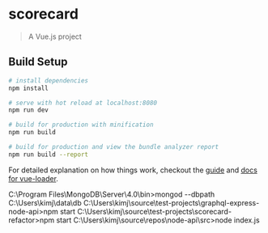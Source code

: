 # scorecard

> A Vue.js project

## Build Setup

``` bash
# install dependencies
npm install

# serve with hot reload at localhost:8080
npm run dev

# build for production with minification
npm run build

# build for production and view the bundle analyzer report
npm run build --report
```

For detailed explanation on how things work, checkout the [guide](http://vuejs-templates.github.io/webpack/) and [docs for vue-loader](http://vuejs.github.io/vue-loader).


C:\Program Files\MongoDB\Server\4.0\bin>mongod --dbpath C:\Users\kimj\data\db
C:\Users\kimj\source\test-projects\graphql-express-node-api>npm start
C:\Users\kimj\source\test-projects\scorecard-refactor>npm start
C:\Users\kimj\source\repos\node-api\src>node index.js
